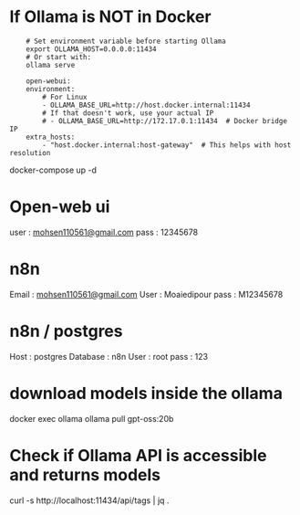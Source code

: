 
# If Ollama is NOT in Docker
<!-- 1. Make sure Ollama is listening on all interfaces: -->
        # Set environment variable before starting Ollama
        export OLLAMA_HOST=0.0.0.0:11434
        # Or start with:
        ollama serve

<!-- 2. Update docker-compose.yml: -->
        open-webui:
        environment:
            # For Linux
            - OLLAMA_BASE_URL=http://host.docker.internal:11434
            # If that doesn't work, use your actual IP
            # - OLLAMA_BASE_URL=http://172.17.0.1:11434  # Docker bridge IP
        extra_hosts:
            - "host.docker.internal:host-gateway"  # This helps with host resolution


docker-compose up -d

# Open-web ui
user : mohsen110561@gmail.com
pass : 12345678

# n8n 
Email : mohsen110561@gmail.com
User : Moaiedipour
pass : M12345678

# n8n / postgres
Host : postgres
Database : n8n
User : root
pass : 123

# download models inside the ollama
docker exec ollama ollama pull gpt-oss:20b

# Check if Ollama API is accessible and returns models
curl -s http://localhost:11434/api/tags | jq .
